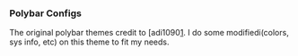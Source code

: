 ### Polybar Configs

The original polybar themes credit to [adi1090[1].
I do some modifiedi(colors, sys info, etc) on this theme to fit my needs.

[1]: https://github.com/adi1090x/polybar-themes
